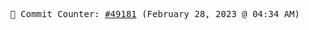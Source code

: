 <p align="center">
    <samp>
        📮 Commit Counter: <a href="https://github.com/Javascript-void0/Javascript-void0/commits/main">#49181</a> (February 28, 2023 @ 04:34 AM)
    </samp>
</p>